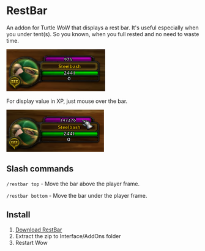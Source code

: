 # RestBar
An addon for Turtle WoW that displays a rest bar.
It's useful especially when you under tent(s).
So you known, when you full rested and no need to waste time.

![Preview1](https://raw.githubusercontent.com/Steelbash/RestBar/main/preview1.png)

For display value in XP, just mouse over the bar.

![Preview2](https://raw.githubusercontent.com/Steelbash/RestBar/main/preview2.png)


## Slash commands
`/restbar top` - Move the bar above the player frame.

`/restbar bottom` - Move the bar under the player frame.

## Install
1. [Download RestBar](https://github.com/Steelbash/RestBar/releases/download/1.0.3/RestBar_v1.0.3.zip)
2. Extract the zip to Interface/AddOns folder
3. Restart Wow
